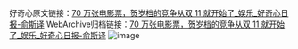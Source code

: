 好奇心原文链接：[70 万张电影票，贺岁档的竞争从双 11 就开始了_娱乐_好奇心日报-俞斯译](https://www.qdaily.com/articles/3426.html)
WebArchive归档链接：[70 万张电影票，贺岁档的竞争从双 11 就开始了_娱乐_好奇心日报-俞斯译](http://web.archive.org/web/20190623152149/https://www.qdaily.com/articles/3426.html)
![image](http://ww3.sinaimg.cn/large/007d5XDply1g3vas1uxdbj30u047fqv5)